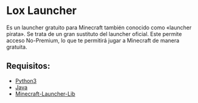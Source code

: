 # Lox Launcher
Es un launcher gratuito para Minecraft también conocido como «launcher pirata». Se trata de un gran sustituto del launcher oficial. Este permite acceso No-Premium, lo que te permitirá jugar a Minecraft de manera gratuita.

## Requisitos:
 - [Python3](https://www.python.org/downloads/)
 - [Java](https://www.java.com/es/download/)
 - [Minecraft-Launcher-Lib](https://pypi.org/project/minecraft-launcher-lib/)

